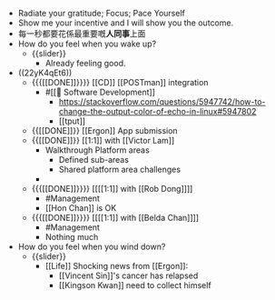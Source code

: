 - Radiate your gratitude; Focus; Pace Yourself
- Show me your incentive and I will show you the outcome.
- 每一秒都要花係最重要嘅**人同事**上面
- How do you feel when you wake up?
    - {{slider}}
        - Already feeling good.
- ((22yK4qEt6))
    - {{{[[DONE]]}}}} [[CD]] [[POSTman]] integration
        - #[[🔢 Software Development]]
            - https://stackoverflow.com/questions/5947742/how-to-change-the-output-color-of-echo-in-linux#5947802
            - [[tput]]
    - {{[[DONE]]}} [[Ergon]] App submission
    - {{[[DONE]]}} [[1:1]] with [[Victor Lam]]
        - Walkthrough Platform areas
            - Defined sub-areas
            - Shared platform area challenges
        - 
    - {{{[[DONE]]}}}} [[[[1:1]] with [[Rob Dong]]]]
        - #Management
        - [[Hon Chan]] is OK
    - {{{[[DONE]]}}}} [[[[1:1]] with [[Belda Chan]]]]
        - #Management
        - Nothing much
- How do you feel when you wind down?
    - {{slider}}
        - [[Life]] Shocking news from [[Ergon]]:
            - [[Vincent Sin]]'s cancer has relapsed
            - [[Kingson Kwan]] need to collect himself
